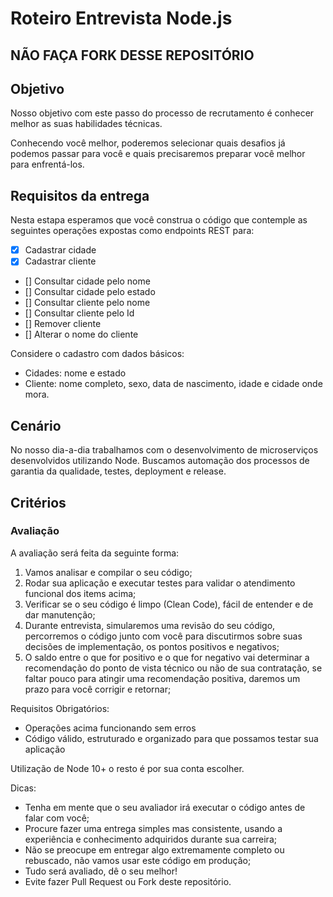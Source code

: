 # Roteiro Entrevista Node.js

## NÃO FAÇA FORK DESSE REPOSITÓRIO

## Objetivo

Nosso objetivo com este passo do processo de recrutamento é conhecer melhor as suas habilidades técnicas.

Conhecendo você melhor, poderemos selecionar quais desafios já podemos passar para você e quais precisaremos preparar você melhor para enfrentá-los.

## Requisitos da entrega

Nesta estapa esperamos que você construa o código que contemple as seguintes operações expostas como endpoints REST para:

- [x] Cadastrar cidade
- [x] Cadastrar cliente
- [] Consultar cidade pelo nome
- [] Consultar cidade pelo estado
- [] Consultar cliente pelo nome
- [] Consultar cliente pelo Id
- [] Remover cliente
- [] Alterar o nome do cliente

Considere o cadastro com dados básicos:

- Cidades: nome e estado
- Cliente: nome completo, sexo, data de nascimento, idade e cidade onde mora.

## Cenário

No nosso dia-a-dia trabalhamos com o desenvolvimento de microserviços desenvolvidos utilizando Node. Buscamos automação dos processos de garantia da qualidade, testes, deployment e release.

## Critérios

### Avaliação

A avaliação será feita da seguinte forma:

1. Vamos analisar e compilar o seu código;
2. Rodar sua aplicação e executar testes para validar o atendimento funcional dos items acima;
3. Verificar se o seu código é limpo (Clean Code), fácil de entender e de dar manutenção;
4. Durante entrevista, simularemos uma revisão do seu código, percorremos o código junto com você para discutirmos sobre suas decisões de implementação, os pontos positivos e negativos;
5. O saldo entre o que for positivo e o que for negativo vai determinar a recomendação do ponto de vista técnico ou não de sua contratação, se faltar pouco para atingir uma recomendação positiva, daremos um prazo para você corrigir e retornar;

Requisitos Obrigatórios:

- Operações acima funcionando sem erros
- Código válido, estruturado e organizado para que possamos testar sua aplicação

Utilização de Node 10+ o resto é por sua conta escolher.

Dicas:

- Tenha em mente que o seu avaliador irá executar o código antes de falar com você;
- Procure fazer uma entrega simples mas consistente, usando a experiência e conhecimento adquiridos durante sua carreira;
- Não se preocupe em entregar algo extremamente completo ou rebuscado, não vamos usar este código em produção;
- Tudo será avaliado, dê o seu melhor!
- Evite fazer Pull Request ou Fork deste repositório.
